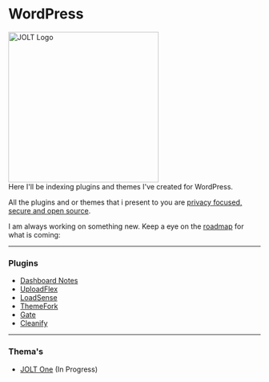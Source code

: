 # WordPress

<img src="https://github.com/user-attachments/assets/b2dae062-8ed6-41d5-b57f-264705f01d84" alt="JOLT Logo" width="300" >
<br>
Here I'll be indexing plugins and themes I've created for WordPress.<br>

All the plugins and or themes that i present to you are [privacy focused, secure and open source](https://github.com/DevAldon/WordPress/blob/main/SECURITY.md).

I am always working on something new. Keep a eye on the [roadmap](https://github.com/users/DevAldon/projects/11) for what is coming:

---

### Plugins

- [Dashboard Notes](https://github.com/DevAldon/JOLT-Dashboard-Notes)
- [UploadFlex](https://github.com/DevAldon/JOLT-UploadFlex/tree/main)
- [LoadSense](https://github.com/DevAldon/JOLT-LoadSense)
- [ThemeFork](https://github.com/DevAldon/JOLT-ThemeFork)
- [Gate](https://github.com/DevAldon/JOLT-Gate)
- [Cleanify](https://github.com/DevAldon/JOLT-Cleanify)

---

### Thema's

- [JOLT One](https://github.com/DevAldon/JOLT-One) (In Progress)
